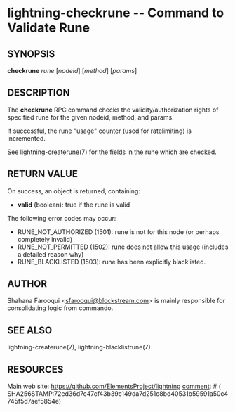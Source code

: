 lightning-checkrune -- Command to Validate Rune
================================================

SYNOPSIS
--------

**checkrune** *rune* [*nodeid*] [*method*] [*params*]

DESCRIPTION
-----------

The **checkrune** RPC command checks the validity/authorization rights of specified rune for the given nodeid, method, and params.

If successful, the rune "usage" counter (used for ratelimiting) is incremented.

See lightning-createrune(7) for the fields in the rune which are checked.

RETURN VALUE
------------

[comment]: # (GENERATE-FROM-SCHEMA-START)
On success, an object is returned, containing:

- **valid** (boolean): true if the rune is valid

[comment]: # (GENERATE-FROM-SCHEMA-END)

The following error codes may occur:

- RUNE\_NOT\_AUTHORIZED (1501): rune is not for this node (or perhaps completely invalid)
- RUNE\_NOT\_PERMITTED (1502): rune does not allow this usage (includes a detailed reason why)
- RUNE\_BLACKLISTED (1503): rune has been explicitly blacklisted.

AUTHOR
------

Shahana Farooqui <<sfarooqui@blockstream.com>> is mainly responsible
for consolidating logic from commando.

SEE ALSO
--------

lightning-createrune(7), lightning-blacklistrune(7)

RESOURCES
---------

Main web site: <https://github.com/ElementsProject/lightning>
[comment]: # ( SHA256STAMP:72ed36d7c47cf43b39c149da7d251c8bd40531b59591a50c4745f5d7aef5854e)
